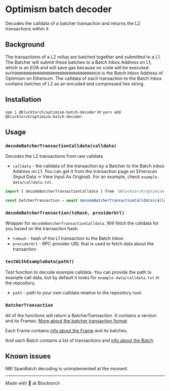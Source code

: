 
# Optimism batch decoder
Decodes the calldata of a batcher transaction and returns the L2 transactions within it

## Background
The transactions of a L2 rollup are batched together and submitted to a L1. The Batcher will submit these batches to a Batch Inbox Address on L1, which is an EOA and will save gas because no code will be executed.
`0xFF00000000000000000000000000000000000010` is the Batch Inbox Address of Optimism on Ethereum.
The calldata of each transaction to the Batch Inbox contains batches of L2 as an encoded and compressed hex string.

## Installation
`npm i @blocktorch/optimism-batch-decoder` or `yarn add @blocktorch/optimism-batch-decoder`

## Usage
### `decodeBatcherTransactionCalldata(calldata)`
Decodes the L2 transactions from raw calldata
- `calldata` - the calldata of the transaction by a Batcher to the Batch Inbox Address on L1.
  You can get it from the transaction page on Etherscan (Input Data -> View Input As Original). For an example, check `example-data/calldata.txt`.

```javascript
import { decodeBatcherTransactionCalldata } from '@blocktorch/optimism-batch-decoder'

const batcherTransaction = await decodeBatcherTransactionCalldata(calldata)
```

### `decodeBatcherTransaction(txHash, providerUrl)`
Wrapper for `decodeBatcherTransactionCalldata`. Will fetch the calldata for you based on the transaction hash.
- `txHash` - hash of the L1 transaction to the Batch Inbox
- `providerUrl` - RPC provider URL that is used to fetch data about the transaction


### `testWithExampleData(path?)`
Test function to decode example calldata. You can provide the path to example call data, but by default it looks for `example-data/calldata.txt` in the repository.
- `path` - path to your own calldata relative to the repository root.

### `BatcherTransaction`
All of the functions will return a BatcherTransaction.
It contains a version and its Frames. [More about the batcher transaction format](https://github.com/ethereum-optimism/optimism/blob/v1.1.4/specs/derivation.md#batcher-transaction-format)

Each Frame contains [info about the Frame](https://github.com/ethereum-optimism/optimism/blob/v1.1.4/specs/derivation.md#frame-format) and its batches.

And each Batch contains a list of transactions and [info about the Batch](https://github.com/ethereum-optimism/optimism/blob/v1.1.4/specs/derivation.md#batch-format)


## Known issues
NB! SpanBatch decoding is unimplemented at the moment.

---

Made with 💛 at Blocktorch

